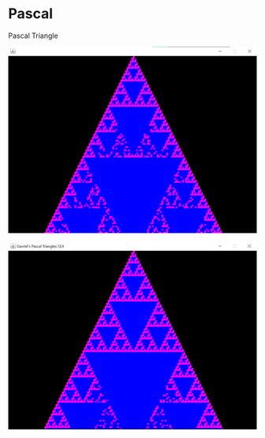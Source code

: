 # Pascal
Pascal Triangle

![First Triangle Image](assets/first.png)

![Second Triangle Image](assets/second.png)